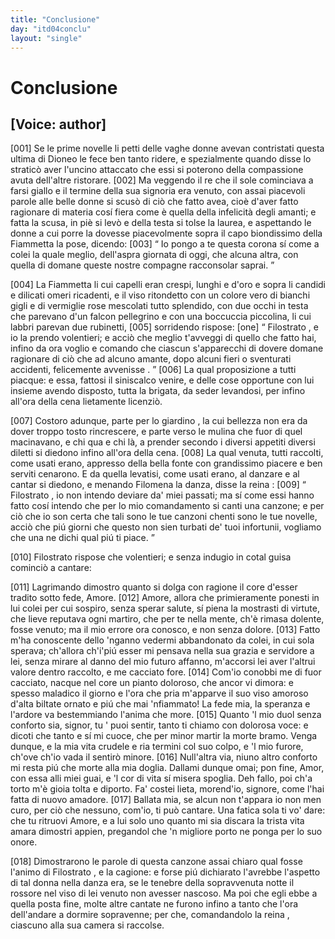 ```yaml
---
title: "Conclusione"
day: "itd04conclu"
layout: "single"
---
```

<div id="d04conclu" type="conclusion" who="author">
 <h1>
  Conclusione
 </h1>
 <p>
  <h2>
   [Voice: author]
  </h2>
 </p>
 <p>
  <a name="p04970001">
   [001]
  </a>
  Se le prime novelle li petti delle vaghe donne avevan contristati questa ultima di
  <name persref="dioneo" type="person">
   Dioneo
  </name>
  le fece ben tanto ridere, e spezialmente quando disse lo stratic&ograve; aver l'uncino attaccato che essi si poterono della compassione avuta dell'altre ristorare.
  <a name="p04970002">
   [002]
  </a>
  Ma veggendo il
  <name persref="filostrato" type="person">
   re
  </name>
  che il sole cominciava a farsi giallo e il termine della sua signoria era venuto, con assai piacevoli parole alle belle donne si scus&ograve; di ci&ograve; che fatto avea, cio&egrave; d'aver fatto ragionare di materia cos&iacute; fiera come &egrave; quella della infelicit&agrave; degli amanti; e fatta la scusa, in pi&egrave; si lev&ograve; e della testa si tolse la laurea, e aspettando le donne a cui porre la dovesse piacevolmente sopra il capo biondissimo della
  <name persref="fiammetta" type="person">
   Fiammetta
  </name>
  la pose, dicendo:
  <a name="p04970003">
   [003]
  </a>
  <q direct="unspecified" who="filostrato">
   Io pongo a te questa corona s&iacute; come a colei la quale meglio, dell'aspra giornata di oggi, che alcuna altra, con quella di domane queste nostre compagne racconsolar saprai.
  </q>
 </p>
 <p>
  <a name="p04970004">
   [004]
  </a>
  La
  <name persref="fiammetta" type="person">
   Fiammetta
  </name>
  li cui capelli eran crespi, lunghi e d'oro e sopra li candidi e dilicati omeri ricadenti, e il viso ritondetto con un colore vero di bianchi gigli e di vermiglie rose mescolati tutto splendido, con due occhi in testa che parevano d'un falcon pellegrino e con una boccuccia piccolina, li cui labbri parevan due rubinetti,
  <a name="p04970005">
   [005]
  </a>
  sorridendo rispose:
  <a name="None">
   [one]
  </a>
  <q direct="unspecified" who="fiammetta">
   <name persref="filostrato" type="person">
    Filostrato
   </name>
   , e io la prendo volentieri; e acci&ograve; che meglio t'avveggi di quello che fatto hai, infino da ora voglio e comando che ciascun s'apparecchi di dovere domane ragionare
   <seg type="topic">
    di ci&ograve; che ad alcuno amante, dopo alcuni fieri o sventurati accidenti, felicemente avvenisse
   </seg>
   .
  </q>
  <a name="p04970006">
   [006]
  </a>
  La qual proposizione a tutti piacque: e essa, fattosi il siniscalco venire, e delle cose opportune con lui insieme avendo disposto, tutta la brigata, da seder levandosi, per infino all'ora della cena lietamente licenzi&ograve;.
 </p>
 <p>
  <a name="p04970007">
   [007]
  </a>
  Costoro adunque, parte per lo
  <name placeref="giardinobrigata-01" type="place">
   giardino
  </name>
  , la cui bellezza non era da dover troppo tosto rincrescere, e parte verso le
  <name placeref="mulinibrigata-01" type="place">
   mulina
  </name>
  che fuor di quel macinavano, e chi qua e chi l&agrave;, a prender secondo i diversi appetiti diversi diletti si diedono infino all'ora della cena.
  <a name="p04970008">
   [008]
  </a>
  La qual venuta, tutti raccolti, come usati erano, appresso della
  <name placeref="fontebrigata-01" type="place">
   bella fonte
  </name>
  con grandissimo piacere e ben serviti cenarono. E da quella levatisi, come usati erano, al danzare e al cantar si diedono, e menando
  <name persref="filomena" type="person">
   Filomena
  </name>
  la danza, disse la
  <name persref="fiammetta" type="person">
   reina
  </name>
  :
  <a name="p04970009">
   [009]
  </a>
  <q direct="unspecified" who="fiammetta">
   <name persref="filostrato" type="person">
    Filostrato
   </name>
   , io non intendo deviare da' miei passati; ma s&iacute; come essi hanno fatto cos&iacute; intendo che per lo mio comandamento si canti una canzone; e per ci&ograve; che io son certa che tali sono le tue canzoni chenti sono le tue novelle, acci&ograve; che pi&uacute; giorni che questo non sien turbati de' tuoi infortunii, vogliamo che una ne dichi qual pi&uacute; ti piace.
  </q>
 </p>
 <p>
  <a name="p04970010">
   [010]
  </a>
  <name persref="filostrato" type="person">
   Filostrato
  </name>
  rispose che volentieri; e senza indugio in cotal guisa cominci&ograve; a cantare:
 </p>
 <div3 type="song" who="filostrato">
  <lg>
   <a name="p04970011">
    [011]
   </a>
   <l>
    Lagrimando dimostro
   </l>
   <l>
    quanto si dolga con ragione il core
   </l>
   <l>
    d'esser tradito sotto fede, Amore.
   </l>
  </lg>
  <lg>
   <a name="p04970012">
    [012]
   </a>
   <l>
    Amore, allora che primieramente
   </l>
   <l>
    ponesti in lui colei per cui sospiro,
   </l>
   <l>
    senza sperar salute,
   </l>
   <l>
    s&iacute; piena la mostrasti di virtute,
   </l>
   <l>
    che lieve reputava ogni martiro,
   </l>
   <l>
    che per te nella mente,
   </l>
   <l>
    ch'&egrave; rimasa dolente,
   </l>
   <l>
    fosse venuto; ma il mio errore
   </l>
   <l>
    ora conosco, e non senza dolore.
   </l>
  </lg>
  <lg>
   <a name="p04970013">
    [013]
   </a>
   <l>
    Fatto m'ha conoscente dello 'nganno
   </l>
   <l>
    vedermi abbandonato da colei,
   </l>
   <l>
    in cui sola sperava;
   </l>
   <l>
    ch'allora ch'i'pi&uacute; esser mi pensava
   </l>
   <l>
    nella sua grazia e servidore a lei,
   </l>
   <l>
    senza mirare al danno
   </l>
   <l>
    del mio futuro affanno,
   </l>
   <l>
    m'accorsi lei aver l'altrui valore
   </l>
   <l>
    dentro raccolto, e me cacciato fore.
   </l>
  </lg>
  <lg>
   <a name="p04970014">
    [014]
   </a>
   <l>
    Com'io conobbi me di fuor cacciato,
   </l>
   <l>
    nacque nel core un pianto doloroso,
   </l>
   <l>
    che ancor vi dimora:
   </l>
   <l>
    e spesso maladico il giorno e l'ora
   </l>
   <l>
    che pria m'apparve il suo viso amoroso
   </l>
   <l>
    d'alta biltate ornato
   </l>
   <l>
    e pi&uacute; che mai 'nfiammato!
   </l>
   <l>
    La fede mia, la speranza e l'ardore
   </l>
   <l>
    va bestemmiando l'anima che more.
   </l>
  </lg>
  <lg>
   <a name="p04970015">
    [015]
   </a>
   <l>
    Quanto 'l mio duol senza conforto sia,
   </l>
   <l>
    signor, tu ' puoi sentir, tanto ti chiamo
   </l>
   <l>
    con dolorosa voce:
   </l>
   <l>
    e dicoti che tanto e s&iacute; mi cuoce,
   </l>
   <l>
    che per minor martir la morte bramo.
   </l>
   <l>
    Venga dunque, e la mia
   </l>
   <l>
    vita crudele e ria
   </l>
   <l>
    termini col suo colpo, e 'l mio furore,
   </l>
   <l>
    ch'ove ch'io vada il sentir&ograve; minore.
   </l>
  </lg>
  <lg>
   <a name="p04970016">
    [016]
   </a>
   <l>
    Null'altra via, niuno altro conforto
   </l>
   <l>
    mi resta pi&uacute; che morte alla mia doglia.
   </l>
   <l>
    Dallami dunque omai;
   </l>
   <l>
    pon fine, Amor, con essa alli miei guai,
   </l>
   <l>
    e 'l cor di vita s&iacute; misera spoglia.
   </l>
   <l>
    Deh fallo, poi ch'a torto
   </l>
   <l>
    m'&egrave; gioia tolta e diporto.
   </l>
   <l>
    Fa' costei lieta, morend'io, signore,
   </l>
   <l>
    come l'hai fatta di nuovo amadore.
   </l>
  </lg>
  <lg>
   <a name="p04970017">
    [017]
   </a>
   <l>
    Ballata mia, se alcun non t'appara
   </l>
   <l>
    io non men curo, per ci&ograve; che nessuno,
   </l>
   <l>
    com'io, ti pu&ograve; cantare.
   </l>
   <l>
    Una fatica sola ti vo' dare:
   </l>
   <l>
    che tu ritruovi Amore, e a lui solo uno
   </l>
   <l>
    quanto mi sia discara
   </l>
   <l>
    la trista vita amara
   </l>
   <l>
    dimostri appien, pregandol che 'n migliore
   </l>
   <l>
    porto ne ponga per lo suo onore.
   </l>
  </lg>
 </div3>
 <p>
  <a name="p04970018">
   [018]
  </a>
  Dimostrarono le parole di questa canzone assai chiaro qual fosse l'animo di
  <name persref="filostrato" type="person">
   Filostrato
  </name>
  , e la cagione: e forse pi&uacute; dichiarato l'avrebbe l'aspetto di tal donna nella danza era, se le tenebre della sopravvenuta notte il rossore nel viso di lei venuto non avesser nascoso. Ma poi che egli ebbe a quella posta fine, molte altre cantate ne furono infino a tanto che l'ora dell'andare a dormire sopravenne; per che, comandandolo la
  <name persref="fiammetta" type="person">
   reina
  </name>
  , ciascuno alla sua camera si raccolse.
 </p>
</div>